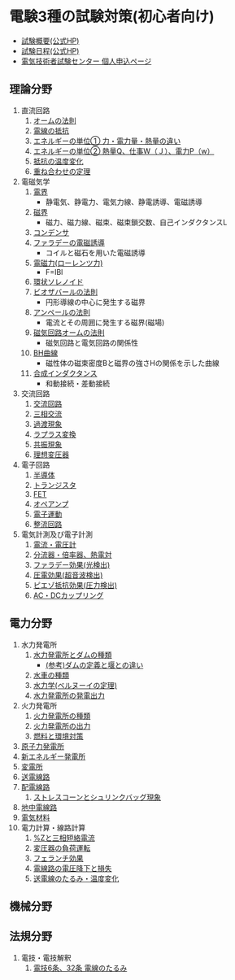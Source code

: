 # 電験3種の試験対策(初心者向け)

- [試験概要(公式HP)](https://www.shiken.or.jp/examination/e-chief03.html)
- [試験日程(公式HP)](https://www.shiken.or.jp/schedule/)
- [電気技術者試験センター 個人申込ページ](https://moshikomi-shiken.jp/ecee/user/public/)


## 理論分野

1. 直流回路
    1. [オームの法則](./riron/1-1-ohms-law.md)
    1. [電線の抵抗](./riron/1-2-wire-resistance.md)
    1. [エネルギーの単位① 力・電力量・熱量の違い](./riron/.md)
    1. [エネルギーの単位② 熱量Q、仕事W（Ｊ）、電力P（w）](./riron/.md)
    1. [抵抗の温度変化](./riron/.md)
    1. [重ね合わせの定理](./riron/.md)
1. 電磁気学
    1. [電界](./riron/.md)
        - 静電気、静電力、電気力線、静電誘導、電磁誘導
    1. [磁界](./riron/.md)
        - 磁力、磁力線、磁束、磁束鎖交数、自己インダクタンスL
    1. [コンデンサ](./riron/.md)
    1. [ファラデーの電磁誘導](./riron/.md)
        - コイルと磁石を用いた電磁誘導
    1. [電磁力(ローレンツ力)](./riron/.md)
        - F=IBl
    1. [環状ソレノイド](./riron/.md)
    1. [ビオザバールの法則](./riron/.md)
        - 円形導線の中心に発生する磁界
    1. [アンペールの法則](./riron/.md)
        - 電流とその周囲に発生する磁界(磁場)
    1. [磁気回路オームの法則](./riron/.md)
        - 磁気回路と電気回路の関係性
    1. [BH曲線](./riron/.md)
        - 磁性体の磁束密度Bと磁界の強さHの関係を示した曲線
    1. [合成インダクタンス](./riron/.md)
        - 和動接続・差動接続
1. 交流回路
    1. [交流回路](./riron/.md)
    1. [三相交流](./riron/.md)
    1. [過渡現象](./riron/.md)
    1. [ラプラス変換](./riron/.md)
    1. [共振現象](./riron/.md)
    1. [理想変圧器](./riron/.md)
1. 電子回路
    1. [半導体](./riron/.md)
    1. [トランジスタ](./riron/.md)
    1. [FET](./riron/.md)
    1. [オペアンプ](./riron/.md)
    1. [電子運動](./riron/.md)
    1. [整流回路](./riron/.md)
1. 電気計測及び電子計測
    1. [電流・電圧計](./riron/.md)
    1. [分流器・倍率器、熱電対](./riron/.md)
    1. [ファラデー効果(光検出)](./riron/.md)
    1. [圧電効果(超音波検出)](./riron/.md)
    1. [ピエゾ抵抗効果(圧力検出)](./riron/.md)
    1. [AC・DCカップリング](./riron/.md)

## 電力分野

1. 水力発電所
    1. [水力発電所とダムの種類](./denryoku/1-1-suiryoku-dam.md)
        - [(参考)ダムの定義と堰との違い](./denryoku/1-1-1-suiryoku-sanko-dam-history.md)
    1. [水車の種類](./denryoku/1-2-suiryoku-suisha.md)
    1. [水力学(ベルヌーイの定理)](./denryoku/1-3-suiryoku-suirikigaku.md)
    1. [水力発電所の発電出力](./denryoku/1-4-suiryoku-hatsuden.md)
1. 火力発電所
    1. [火力発電所の種類](./denryoku/2-1-karyoku-shurui.md)
    1. [火力発電所の出力](./denryoku/2-2-karyoku-shutsuryoku.md)
    1. [燃料と環境対策](./denryoku/2-3-karyoku-nenryo-kankyo.md)
1. [原子力発電所](./denryoku/3-1-nuclear-power.md)
1. [新エネルギー発電所](./denryoku/4-1-new-energy.md)
1. [変電所](./denryoku/5-1-substation.md)
1. [送電線路](./denryoku/6-1-sodensenro.md)
1. [配電線路](./denryoku/7-1-haidensenro.md)
    1. [ストレスコーンとシュリンクバッグ現象](./denryoku/7-2-shrink-back-stress-cone.md)
1. [地中電線路](./denryoku/8-1-chichu-densenro.md)
1. [電気材料](./denryoku/9-1-denki-zairyo.md)
1. 電力計算・線路計算
    1. [%Zと三相短絡電流](./denryoku/10-1-%Z.md)
    1. [変圧器の負荷運転](./denryoku/10-2-trans-overload-operation.md)
    1. [フェランチ効果](./denryoku/10-3-ferranti-effect.md)
    1. [電線路の電圧降下と損失](./denryoku/10-4-densenro-denatsukoka-sonshitsu.md)
    1. [送電線のたるみ・温度変化](./hoki/dengi-6-32-densen-huatsu.md)

## 機械分野



## 法規分野

1. 電技・電技解釈
    1. [電技6条、32条 電線のたるみ](./hoki/dengi-6-32-densen-huatsu.md)



